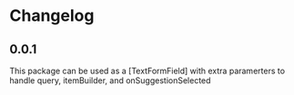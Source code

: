 # Changelog

## 0.0.1

This package can be used as a [TextFormField] with extra paramerters to handle query, itemBuilder, and onSuggestionSelected
